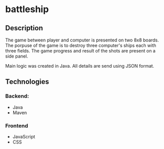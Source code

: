 # battleship

## Description

The game between player and computer is presented on two 8x8 boards.
The porpuse of the game is to destroy three computer's ships each with three fields.
The game progress and result of the shots are present on a side panel. 

Main logic was created in Java. All details are send using JSON format.

## Technologies
### Backend:
* Java
* Maven

### Frontend
* JavaScript
* CSS
